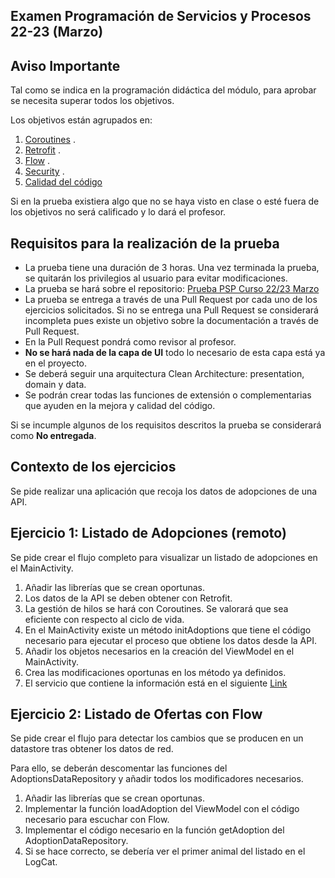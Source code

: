 ## Examen Programación de Servicios y Procesos 22-23 (Marzo)

## Aviso Importante

Tal como se indica en la programación didáctica del módulo, para aprobar se necesita superar todos
los objetivos.

Los objetivos están agrupados en:

1. [Coroutines](https://iesam-dam.github.io/programacion-servicios-procesos/evaluation/ra-coroutines.html)
   .
2. [Retrofit](https://iesam-dam.github.io/programacion-servicios-procesos/evaluation/ra-retrofit.html)
   .
3. [Flow](https://iesam-dam.github.io/programacion-servicios-procesos/evaluation/ra-flow.html)
   .
4. [Security](https://iesam-dam.github.io/programacion-servicios-procesos/evaluation/ra-security.html)
   .
5. [Calidad del código](https://iesam-dam.github.io/programacion-servicios-procesos/evaluation/ra-commons.htmll)

Si en la prueba existiera algo que no se haya visto en clase o esté fuera de los objetivos no será
calificado y lo dará el profesor.

## Requisitos para la realización de la prueba

- La prueba tiene una duración de 3 horas. Una vez terminada la prueba, se quitarán los privilegios
  al usuario para evitar modificaciones.
- La prueba se hará sobre el
  repositorio: [Prueba PSP Curso 22/23 Marzo](https://github.com/IESAM-DAM/ex_22_23_psp_marzo.git)
- La prueba se entrega a través de una Pull Request por cada uno de los ejercicios solicitados. Si
  no se entrega una Pull Request se considerará incompleta pues existe un objetivo sobre la
  documentación a través de Pull Request.
- En la Pull Request pondrá como revisor al profesor.
- **No se hará nada de la capa de UI** todo lo necesario de esta capa está ya en el proyecto.
- Se deberá seguir una arquitectura Clean Architecture: presentation, domain y data.
- Se podrán crear todas las funciones de extensión o complementarias que ayuden en la mejora y
  calidad del código.

Si se incumple algunos de los requisitos descritos la prueba se considerará como **No entregada**.

## Contexto de  los ejercicios

Se pide realizar una aplicación que recoja los datos de adopciones de una API.

## Ejercicio 1: Listado de Adopciones (remoto)

Se pide crear el flujo completo para visualizar un listado de adopciones en el MainActivity.

1. Añadir las librerías que se crean oportunas.
2. Los datos de la API se deben obtener con Retrofit.
3. La gestión de hilos se hará con Coroutines. Se valorará que sea eficiente con respecto al ciclo
   de vida.
4. En el MainActivity existe un método initAdoptions que tiene el código necesario para ejecutar el
   proceso que obtiene los datos desde la API.
5. Añadir los objetos necesarios en la creación del ViewModel en el MainActivity.
6. Crea las modificaciones oportunas en los método ya definidos.
7. El servicio que contiene la información está en el
   siguiente [Link](https://protectorahuellas.sitehub.es/api/v1/adoptions.json)

## Ejercicio 2: Listado de Ofertas con Flow

Se pide crear el flujo para detectar los cambios que se producen en un datastore tras obtener los
datos de red.

Para ello, se deberán descomentar las funciones del AdoptionsDataRepository y añadir todos los
modificadores necesarios.

1. Añadir las librerías que se crean oportunas.
2. Implementar la función loadAdoption del ViewModel con el código necesario para escuchar con Flow.
3. Implementar el código necesario en la función getAdoption del AdoptionDataRepository.
4. Si se hace correcto, se debería ver el primer animal del listado en el LogCat.

